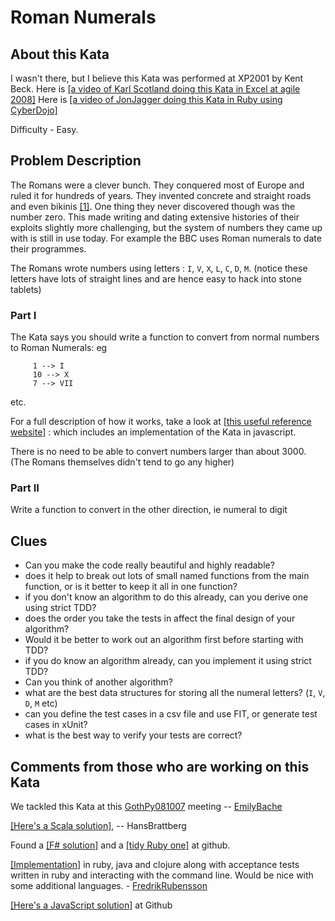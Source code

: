 # Roman Numerals

## About this Kata

I wasn't there, but I believe this Kata was performed at XP2001 by Kent Beck. Here is [\[a video of Karl Scotland doing this Kata in Excel at agile 2008\]](http://www.infoq.com/presentations/TDD-Managers-Nicolette-Scotland)
Here is [\[a video of JonJagger doing this Kata in Ruby using CyberDojo\]](http://vimeo.com/15104374)

Difficulty - Easy.

## Problem Description

The Romans were a clever bunch. They conquered most of Europe and ruled it for hundreds of years. They invented concrete and straight roads and even bikinis [\[1\]](http://sights.seindal.dk/sight/456_Roman_Villa_of_Piazza_Armerina.html).
One thing they never discovered though was the number zero. This made writing and dating extensive histories of their exploits slightly more challenging, but the system of numbers they came up with is still in use today. For example the BBC uses Roman numerals to date their programmes.

The Romans wrote numbers using letters : `I`, `V`, `X`, `L`, `C`, `D`, `M`. (notice these letters have lots of straight lines and are hence easy to hack into stone tablets)

### Part I

The Kata says you should write a function to convert from normal numbers to Roman Numerals: eg

         1 --> I
         10 --> X
         7 --> VII

etc.

For a full description of how it works, take a look at [\[this useful reference website\]](http://www.novaroma.org/via_romana/numbers.html) : which includes an implementation of the Kata in javascript.

There is no need to be able to convert numbers larger than about 3000.  (The Romans themselves didn't tend to go any higher)

### Part II

Write a function to convert in the other direction, ie numeral to digit

## Clues

- Can you make the code really beautiful and highly readable?
- does it help to break out lots of small named functions from the main function, or is it better to keep it all in one function?
-   if you don't know an algorithm to do this already, can you derive one using strict TDD?
-  does the order you take the tests in affect the final design of your algorithm?
-  Would it be better to work out an algorithm first before starting with TDD?
-   if you do know an algorithm already, can you implement it using strict TDD?
-  Can you think of another algorithm?
-   what are the best data structures for storing all the numeral letters? (`I`, `V`, `D`, `M` etc)
-   can you define the test cases in a csv file and use FIT, or generate test cases in xUnit?
-   what is the best way to verify your tests are correct?

## Comments from those who are working on this Kata

We tackled this Kata at this [GothPy081007](/record/GothPy081007) meeting -- [EmilyBache](/people/EmilyBache)

[\[Here's a Scala solution\]](http://blog.crisp.se/hansbrattberg/2010/08/10/1281424295367.html), -- HansBrattberg

Found a [\[F\# solution\]](http://github.com/hibri/f_sharp_roman_numeral_converter/blob/master/Dojo.FSharp/Roman.fs) and a [\[tidy Ruby one\]](http://github.com/ruby-fatecsp/dojos/blob/8cb15023eec6d4a5c9cdcf1723adff1ed5864a03/roman_to_numerals/lib/roman_to_num.rb) at github.

[\[Implementation\]](https://github.com/froderik/roman_numeral_katas) in
ruby, java and clojure along with acceptance tests written in ruby and
interacting with the command line. Would be nice with some additional
languages. - [FredrikRubensson](/people/FredrikRubensson)

[\[Here's a JavaScript solution\]](https://github.com/machi1990/num_to_rom) at Github
